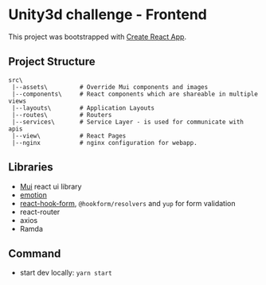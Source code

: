 # Unity3d challenge - Frontend

This project was bootstrapped with [Create React App](https://github.com/facebook/create-react-app).

## Project Structure

```
src\
 |--assets\         # Override Mui components and images
 |--components\     # React components which are shareable in multiple views
 |--layouts\        # Application Layouts 
 |--routes\         # Routers
 |--services\       # Service Layer - is used for communicate with apis
 |--view\           # React Pages 
 |--nginx           # nginx configuration for webapp.
```

## Libraries

- [Mui](https://mui.com/) react ui library
- [emotion](https://emotion.sh/) 
- [react-hook-form](https://react-hook-form.com/), `@hookform/resolvers` and `yup` for form validation
- react-router
- axios
- Ramda

## Command

- start dev locally: `yarn start`



